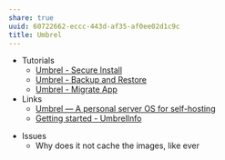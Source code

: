 ```yaml
---
share: true
uuid: 60722662-eccc-443d-af35-af0ee02d1c9c
title: Umbrel
---
```

- Tutorials
	- [Umbrel - Secure Install](/c14c9c80-6039-4bf8-bb72-0afbaceb08ea)
	- [Umbrel - Backup and Restore](/92aa8e61-712a-414d-95c1-7b9ff98c2f98)
	- [Umbrel - Migrate App](/06913657-30a0-4e59-98b1-42371710dafb)
- Links
	- [Umbrel — A personal server OS for self-hosting](https://umbrel.com/)
	- [Getting started - UmbrelInfo](https://umbrelinfo.gitlab.io/getting-started.html)
* Issues
	* Why does it not cache the images, like ever